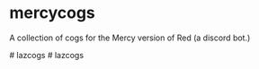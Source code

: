 # mercycogs
A collection of cogs for the Mercy version of Red (a discord bot.)

#   l a z c o g s  
 #   l a z c o g s  
 